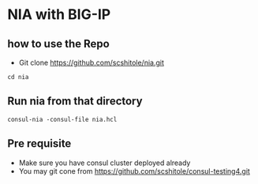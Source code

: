 # NIA with BIG-IP

## how to use the Repo

- Git clone https://github.com/scshitole/nia.git

```
cd nia

```

## Run nia from that directory

```
consul-nia -consul-file nia.hcl

```

## Pre requisite

- Make sure you have consul cluster deployed already
- You may git cone from https://github.com/scshitole/consul-testing4.git

